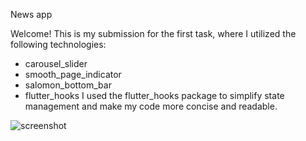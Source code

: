 News app

Welcome! This is my submission for the first task, where I utilized the following technologies:

-   carousel_slider
-   smooth_page_indicator
-   salomon_bottom_bar
-   flutter_hooks
I used the flutter_hooks package to simplify state management and make my code more concise and readable.  

![screenshot](https://lh3.googleusercontent.com/pw/AMWts8AteRZEhJoG4ydnTgR3gsDeT-l-aDF6CSayDI-b6Oz5lKwc6QK1eTq05accih6LmuSsPXq12toKgbtdig90SnycGbpDeaHam3nBkcvMAt_sVdy4X3c7YFAUqXWoFdP5u37GfdeuCENCmj3R-fFTRwcJMQ=w439-h976-s-no?authuser=0)
